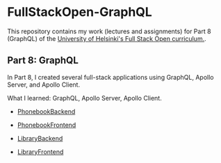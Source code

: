 # FullStackOpen-GraphQL

This repository contains my work (lectures and assignments) for Part 8 (GraphQL) of the [University of Helsinki's Full Stack Open curriculum.](https://fullstackopen.com/en).

## Part 8: GraphQL

In Part 8, I created several full-stack applications using GraphQL, Apollo Server, and Apollo Client.

What I learned: GraphQL, Apollo Server, Apollo Client.

- [PhonebookBackend](./lectures/graphql-phonebook-backend/)

- [PhonebookFrontend](./lectures/graphql-phonebook-frontend/)

- [LibraryBackend](./exercises/graphql-library-backend/)

- [LibraryFrontend](./exercises/graphql-library-frontend/)
